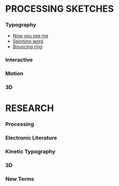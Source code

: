 # **PROCESSING SKETCHES**
### Typography
- [Now you see me](https://hamishpayne.github.io/CODE-WORDS/word_changes_with_mouse_click/)
- [Spinning word](https://hamishpayne.github.io/CODE-WORDS/word_spins_with_mouse/)
- [Bouncing ring](https://hamishpayne.github.io/CODE-WORDS/Ring_bouncing_left_to_right/)

### Interactive
### Motion
### 3D

# **RESEARCH**
### Processing
### Electronic Literature
### Kinetic Typography
### 3D
### New Terms
